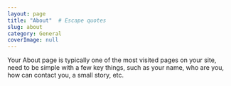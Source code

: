 ```yaml
---
layout: page
title: "About"  # Escape quotes
slug: about
category: General
coverImage: null
---
```


<p>Your About page is typically one of the most visited pages on your site, need to be simple with a few key things, such as your name, who are you, how can contact you, a small story, etc.</p>